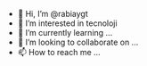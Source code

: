 - 👋 Hi, I’m @rabiaygt
- 👀 I’m interested in tecnoloji
- 🌱 I’m currently learning ...
- 💞️ I’m looking to collaborate on ...
- 📫 How to reach me ...

<!---
rabiaygt/rabiaygt is a ✨ special ✨ repository because its `README.md` (this file) appears on your GitHub profile.
You can click the Preview link to take a look at your changes.
--->
